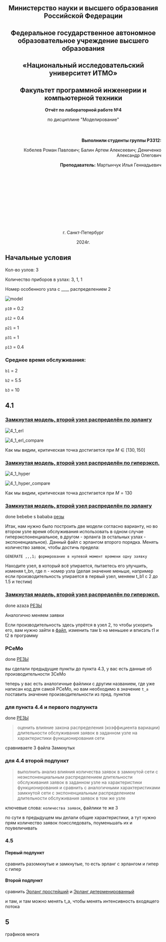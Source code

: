 <div align="center">

## Министерство науки и высшего образования Российской Федерации
## Федеральное государственное автономное образовательное учреждение высшего образования
## «Национальный исследовательский университет ИТМО»
## Факультет программной инженерии и компьютерной техники
**Отчёт по лабораторной работе №4**

по дисциплине
"Моделирование"
</div>

<div align="right" style="margin-top: 50px;">
<b>Выполнили студенты группы P3312:</b>

Кобелев Роман Павлович;
Балин Артем Алексеевич;
Дениченко Александр Олегович

<b>Преподаватель:</b>
Мартынчук Илья Геннадьевич
</div>






<div align="center" style="margin-top: 200px; text: center">
г. Санкт-Петербург

2024г.
</div>

<div style="page-break-after: always;"></div>

## Начальные условия

Кол-во узлов: 3

Количество приборов в узлах: 3, 1, 1

Номер особенного узла с ____ распределением 2

![model](./model1.png)

`p10` = 0.2

`p12` = 0.4

`p21` = 1

`p31` = 1

`p13` = 0.4

### Среднее время обслуживания:

`b1` = 2

`b2` = 5.5

`b3` = 10

## 4.1

### [Замкнутая модель, второй узел распределён по эрлангу](./наша%20модель%20Замкнутая%20Эрланг.gps)

![4_1_erl](./4_1_erl.png)

![4_1_erl_compare](./4_1_erl_compare.png)

Как мы видим, критическая точка достигается при $M \in [130, 150]$

### [Замкнутая модель, второй узел распределён по гиперэксп.](./наша%20модель%20Замкнутая%20Гипер.gps)

![4_1_hyper](./4_1_hyper.png)

![4_1_hyper_compare](./4_1_hyper_compare.png)

Как мы видим, критическая точка достигается при $M = 130$

### [Замкнутая модель, второй узел распределён по эрлангу](./наша%20модель%20Замкнутая%20Эрланг.gps)

done bebebe s bababa
[резы](./замкнутая_второй_узел_по_эрлангу.txt)

Итак, нам нужно было построить две модели согласно варианту, но во втором узле время обслуживания использовать в одном случае гиперэкспоненциальное, в другом - эрланга (в остальных узлах - экспоненциальное). Данный файл с эрлангом второго порядка. Менять количество заявок, чтобы достичь предела:

`GENERATE ,,,1; формирование в нулевой момент времени одну заявку`

Находите узел, в который всё упирается, пытаетесь его улучшить, изменяя t_bn, где n - номер узла (делая значение меньше, например если производительность упирается в первый узел, меняем t_b1 с 2 до 1.5 и тестим)

### [Замкнутая модель, второй узел распределён по гиперэксп.](./наша%20модель%20Замкнутая%20Гипер.gps)

done azaza
[РЕЗЫ](./замкн_гипер.txt)

Аналогично меняем заявки

Если производительность здесь упрётся в узел 2, то чтобы ускорить его, вам нужно зайти в [файл](./hyper.xlsx), изменить там b на меньшее и вписать t1 и t2 в программу

### РСеМо

done
[РЕЗЫ](./4.3.txt)

вы сделали предыдущие пункты до пункта 4.3, у вас есть данные об производительности ЗСеМо

теперь у вас есть аналогичные файлики с другим названием, где уже написан код для самой РСеМо, но вам необходимо в значение `t_a` поставить значение производительности из пред. пунктов

### для пункта 4.4 и первого подпункта

done
[РЕЗЫ](./4.4.1.txt)

>оценить влияние закона распределения (коэффициента вариации)
длительности обслуживания заявок в заданном узле на
характеристики функционирования сети

сравниваете 3 файла Замкнутых

### для 4.4 второй подпункт

>выполнить анализ влияния количества заявок в замкнутой сети с
неэкспоненциальным распределением длительности обслуживания
заявок в заданном узле на характеристики функционирования и
сравнить с аналогичными характеристиками замкнутой сети с
экспоненциальным распределением длительности обслуживания
заявок в том же узле

ключевые слова: `количества заявок`, файлики те же 3

по сути в предыдущем мы делали общие характеристики, а тут нужно прям количество заявок поисследовать, поуменьшать их и поувеличивать

### 4.5

#### Первый подпункт

сравнить разомкнутые и замкнутые, то есть эрланг с эрлангом и гипер с гипер

#### Второй подпункт

сравнить [Эрланг простейший](./наша%20модель%20Разомкнутая%20Эрланг.gps) и [Эрланг детерменированный](./Разомкнутая%20Эрланг%20ДЛЯ%204.5%20ДЕТЕРМЕНИРОВАННАЯ.gps)

и там, и там можно менять t_a, чтобы менять интенсивность входящего потока

## 5

графиков многа
